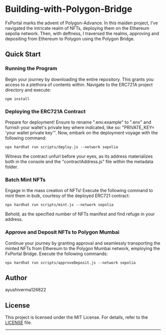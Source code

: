 # Building-with-Polygon-Bridge

FxPortal marks the advent of Polygon-Advance. In this maiden project, I've navigated the intricate realm of NFTs, deploying them on the Ethereum sepolia network. Then, with deftness, I traversed the realms, approving and depositing from Ethereum to Polygon using the Polygon Bridge.

## Quick Start

### Running the Program

Begin your journey by downloading the entire repository. This grants you access to a plethora of contents within. Navigate to the ERC721A project directory and execute:

```shell
npm install
```

### Deploying the ERC721A Contract

Prepare for deployment! Ensure to rename ".env.example" to ".env" and furnish your wallet's private key where indicated, like so: "PRIVATE_KEY= 'your wallet private key'". Now, embark on the deployment voyage with the following command:

``` shell
npx hardhat run scripts/deploy.js --network sepolia
```

Witness the contract unfurl before your eyes, as its address materializes both in the console and the "contractAddress.js" file within the metadata folder.

### Batch Mint NFTs

Engage in the mass creation of NFTs! Execute the following command to mint them in bulk, courtesy of the deployed ERC721 contract:

``` shell
npx hardhat run scripts/mint.js --network sepolia
```

Behold, as the specified number of NFTs manifest and find refuge in your address.

### Approve and Deposit NFTs to Polygon Mumbai

Continue your journey by granting approval and seamlessly transporting the minted NFTs from Ethereum to the Polygon Mumbai network, employing the FxPortal Bridge. Execute the following commands:

```shell
npx hardhat run scripts/approveDeposit.js --network sepolia
```

## Author

ayushiverma126822

## License

This project is licensed under the MIT License. For details, refer to the [LICENSE](LICENSE) file.
- - -

